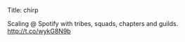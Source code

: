 Title: chirp

Scaling @ Spotify with tribes, squads, chapters and guilds. <a href="http://t.co/wykG8N9b">http://t.co/wykG8N9b</a>
